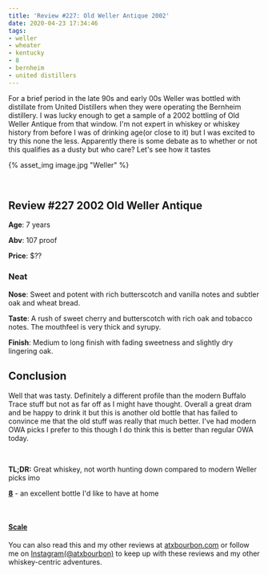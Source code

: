```yaml
---
title: 'Review #227: Old Weller Antique 2002'
date: 2020-04-23 17:34:46
tags:
- weller
- wheater
- kentucky
- 8
- bernheim
- united distillers
---
```


For a brief period in the late 90s and early 00s Weller was bottled with distillate from United Distillers when they were operating the Bernheim distillery. I was lucky enough to get a sample of a 2002 bottling of Old Weller Antique from that window. I'm not expert in whiskey or whiskey history from before I was of drinking age(or close to it) but I was excited to try this none the less. Apparently there is some debate as to whether or not this qualifies as a dusty but who care? Let's see how it tastes

{% asset_img image.jpg "Weller" %}

&nbsp;

## Review #227 2002 Old Weller Antique

**Age**: 7 years

**Abv**: 107 proof

**Price**: $??

### Neat
**Nose**: Sweet and potent with rich butterscotch and vanilla notes and subtler oak and wheat bread.

**Taste**: A rush of sweet cherry and butterscotch with rich oak and tobacco notes. The mouthfeel is very thick and syrupy.

**Finish**: Medium to long finish with fading sweetness and slightly dry lingering oak. 

## Conclusion

Well that was tasty. Definitely a different profile than the modern Buffalo Trace stuff but not as far off as I might have thought. Overall a great dram and be happy to drink it but this is another old bottle that has failed to convince me that the old stuff was really that much better. I've had modern OWA picks I prefer to this though I do think this is better than regular OWA today.

&nbsp;

**TL;DR:** Great whiskey, not worth hunting down compared to modern Weller picks imo


[**8**](https://atxbourbon.com/tags/8/) - an excellent bottle I'd like to have at home


&nbsp;

#### [Scale](http://atxbourbon.com/Scale/)

You can also read this and my other reviews at [atxbourbon.com](http://atxbourbon.com) or follow me on [Instagram(@atxbourbon)](https://www.instagram.com/atxbourbon/) to keep up with these reviews and my other whiskey-centric adventures.
